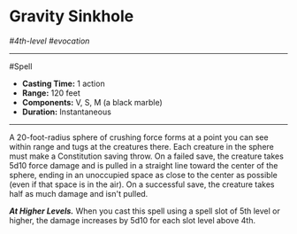 # Gravity Sinkhole
*#4th-level #evocation*
___ 
#Spell
- **Casting Time:** 1 action
- **Range:** 120 feet
- **Components:** V, S, M (a black marble)
- **Duration:** Instantaneous
---
A 20-foot-radius sphere of crushing force forms at a point you can see within range and tugs at the creatures there. Each creature in the sphere must make a Constitution saving throw. On a failed save, the creature takes 5d10 force damage and is pulled in a straight line toward the center of the sphere, ending in an unoccupied space as close to the center as possible (even if that space is in the air). On a successful save, the creature takes half as much damage and isn't pulled.

***At Higher Levels.*** When you cast this spell using a spell slot of 5th level or higher, the damage increases by 5d10 for each slot level above 4th.